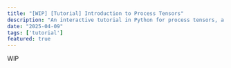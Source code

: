 ```yaml
---
title: "[WIP] [Tutorial] Introduction to Process Tensors"
description: "An interactive tutorial in Python for process tensors, a type of quantum comb."
date: "2025-04-09"
tags: ['tutorial']
featured: true
---
```

WIP
